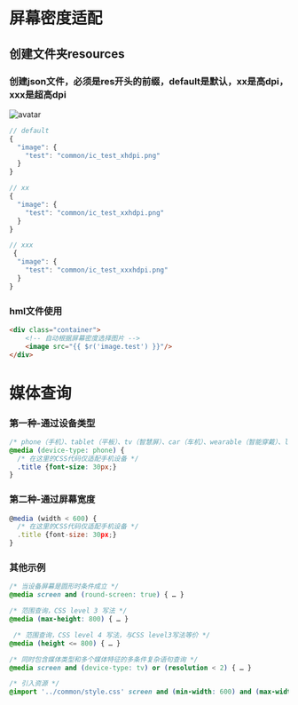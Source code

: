 # 屏幕密度适配
## 创建文件夹resources
### 创建json文件，必须是res开头的前缀，default是默认，xx是高dpi，xxx是超高dpi
![avatar](/readme_img/39.jpg)
```js
// default
{
  "image": {
    "test": "common/ic_test_xhdpi.png"
  }
}

// xx
{
  "image": {
    "test": "common/ic_test_xxhdpi.png"
  }
}

// xxx
 {
  "image": {
    "test": "common/ic_test_xxxhdpi.png"
  }
}
```
### hml文件使用
```html
<div class="container">
    <!-- 自动根据屏幕密度选择图片 -->
    <image src="{{ $r('image.test') }}"/>
</div>
```

# 媒体查询
### 第一种-通过设备类型
```css
/* phone（手机）、tablet（平板）、tv（智慧屏）、car（车机）、wearable（智能穿戴）、liteWearable（轻量级智能穿戴） */
@media (device-type: phone) {
  /* 在这里的CSS代码仅适配手机设备 */
  .title {font-size: 30px;}
}
```
### 第二种-通过屏幕宽度
```js
@media (width < 600) {
  /* 在这里的CSS代码仅适配手机设备 */
  .title {font-size: 30px;}
} 
```

### 其他示例
```css
/* 当设备屏幕是圆形时条件成立 */
@media screen and (round-screen: true) { … }

/* 范围查询，CSS level 3 写法 */
@media (max-height: 800) { … } 

 /* 范围查询，CSS level 4 写法，与CSS level3写法等价 */
@media (height <= 800) { … }

/* 同时包含媒体类型和多个媒体特征的多条件复杂语句查询 */
@media screen and (device-type: tv) or (resolution < 2) { … } 

/* 引入资源 */
@import '../common/style.css' screen and (min-width: 600) and (max-width: 1200);
```